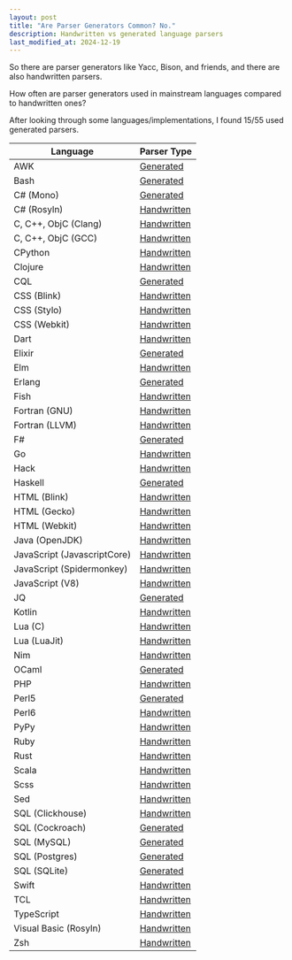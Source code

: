 ```yaml
---
layout: post
title: "Are Parser Generators Common? No."
description: Handwritten vs generated language parsers
last_modified_at: 2024-12-19
---
```


So there are parser generators like Yacc, Bison, and friends, and
there are also handwritten parsers.

How often are parser generators used in mainstream languages compared to
handwritten ones?

After looking through some languages/implementations, I found 15/55 used generated
parsers.

| Language                    | Parser Type                                                                                                                                                                              |
| --------------------------- | ---------------------------------------------------------------------------------------------------------------------------------------------------------------------------------------- |
| AWK                         | [Generated](https://github.com/onetrueawk/awk/blob/f9affa922c5e074990a999d486d4bc823590fd93/awkgram.y)                                                                                   |
| Bash                        | [Generated](https://github.com/bminor/bash/blob/ce23728687ce9e584333367075c9deef413553fa/parse.y)                                                                                        |
| C# (Mono)                   | [Generated](https://github.com/mono/mono/blob/5bfe7a5d1bf980206e952fbc52b5c1deec342177/mcs/ilasm/parser/ILParser.jay)                                                                    |
| C# (Rosyln)                 | [Handwritten](https://github.com/dotnet/roslyn/blob/990f487dd477db0fecb14ab5aa4f0e66f416a437/src/Compilers/CSharp/Portable/Parser/LanguageParser.cs)                                     |
| C, C++, ObjC (Clang)        | [Handwritten](https://github.com/llvm-mirror/clang/blob/16f27fb3e9a4d061864859279b62392d602d2698/lib/Parse/Parser.cpp)                                                                   |
| C, C++, ObjC (GCC)          | [Handwritten](https://github.com/gcc-mirror/gcc/blob/9c66b1e3a61119eb7cb762ff72c40e7309c16d55/gcc/c/c-parser.c)                                                                          |
| CPython                     | [Handwritten](https://github.com/python/cpython/blob/d0f49d2f5085ca68e3dc8725f1fb1c9674bfb5ed/Parser/parser.c)                                                                           |
| Clojure                     | [Handwritten](https://github.com/clojure/clojure/blob/16ebe679e6a5fd1c7c24df5f9b9b5056bc18d2ec/src/jvm/clojure/lang/Compiler.java)                                                       |
| CQL                         | [Generated](https://github.com/apache/cassandra/blob/4b3f07fc74089151efeff7a8fdfa9c414a1f0d6a/src/antlr/Parser.g)                                                                        |
| CSS (Blink)                 | [Handwritten](https://source.chromium.org/chromium/chromium/src/+/main:third_party/blink/renderer/core/css/parser/css_parser_impl.cc;drc=972fd182e6de46dbfbccfa22a9cc37f07b13feb1)       |
| CSS (Stylo)                 | [Handwritten](https://github.com/servo/rust-cssparser/blob/2bb4986383753a2e57c7a7e592337ed9c54cda15/src/parser.rs)                                                                       |
| CSS (Webkit)                | [Handwritten](https://github.com/WebKit/WebKit/blob/cd2a40978774593c76d3fb962eec5c468eb1ae84/Source/WebCore/css/parser/CSSParserImpl.cpp)                                                |
| Dart                        | [Handwritten](https://github.com/dart-lang/sdk/blob/86898c2ee6ad46758a43a197bcdc374591f2c5a5/pkg/_fe_analyzer_shared/lib/src/parser/parser_impl.dart)                                    |
| Elixir                      | [Generated](https://github.com/elixir-lang/elixir/blob/40180f0f4a9085705f32f440d3f579479fe07d47/lib/elixir/src/elixir_parser.yrl)                                                        |
| Elm                         | [Handwritten](https://github.com/elm/compiler/tree/fc503351bd0d1a0b8933ead01793d46e1baea37c/compiler/src/Parse)                                                                          |
| Erlang                      | [Generated](https://github.com/erlang/otp/blob/b2c338cb8d84567204765db87c7299519f1e1ad6/lib/compiler/src/core_parse.yrl)                                                                 |
| Fish                        | [Handwritten](https://github.com/fish-shell/fish-shell/blob/a9b4127f6851d825715492dfd36ca4ac73c42412/src/parser.cpp)                                                                     |
| Fortran (GNU)               | [Handwritten](https://github.com/gcc-mirror/gcc/blob/44eaa2dbff06529b6300b56fe5df4ff88b56a32c/gcc/fortran/parse.c)                                                                       |
| Fortran (LLVM)              | [Handwritten](https://github.com/llvm/llvm-project/blob/a83d99c55ebb14532c414066a5aa3bdb65389965/flang/lib/Parser/Fortran-parsers.cpp)                                                   |
| F#                          | [Generated](https://github.com/fsharp/fsharp/blob/8a897723b74b5dbcfacbaef86e46755fb403074b/src/fsharp/pars.fsy)                                                                          |
| Go                          | [Handwritten](https://github.com/golang/go/blob/37db664c6cd480b578d6114854bc20c2bc3cddcd/src/go/parser/parser.go)                                                                        |
| Hack                        | [Handwritten](https://github.com/facebook/hhvm/tree/d6131da93eef6a03ac485a6b2e0fdc0cfed253ff/hphp/hack/src/parser)                                                                       |
| Haskell                     | [Generated](https://github.com/ghc/ghc/blob/4edc6d64d1bc1898c0974cf26c5713a3b2724a0b/compiler/parser/Parser.y)                                                                           |
| HTML (Blink)                | [Handwritten](https://source.chromium.org/chromium/chromium/src/+/main:third_party/blink/renderer/core/html/parser/html_document_parser.cc;drc=fda12c2b89e75eac9def8a15b7d18c8148b4e0e9) |
| HTML (Gecko)                | [Handwritten](https://hg.mozilla.org/mozilla-central/file/tip/parser/htmlparser/nsParser.cpp)                                                                                            |
| HTML (Webkit)               | [Handwritten](https://github.com/WebKit/WebKit/blob/cd2a40978774593c76d3fb962eec5c468eb1ae84/Source/WebCore/html/parser/HTMLDocumentParser.cpp)                                          |
| Java (OpenJDK)              | [Handwritten](http://hg.openjdk.java.net/jdk/jdk/file/c93f14a4ae29/src/jdk.compiler/share/classes/com/sun/source/)                                                                       |
| JavaScript (JavascriptCore) | [Handwritten](https://github.com/WebKit/WebKit/blob/cd2a40978774593c76d3fb962eec5c468eb1ae84/Source/JavaScriptCore/parser/Parser.cpp)                                                    |
| JavaScript (Spidermonkey)   | [Handwritten](https://searchfox.org/mozilla-central/rev/a3124addd11cbcf665ed6a37c88484eefe5dab5b/js/src/frontend/Parser.cpp)                                                             |
| JavaScript (V8)             | [Handwritten](https://github.com/v8/v8/blob/5cfe1a6b121ad004ec3d73b137f84f558aac0efd/src/parsing/parser.cc)                                                                              |
| JQ                          | [Generated](https://github.com/stedolan/jq/blob/d18b2d078c2383d9472d0a0a226e07009025574f/src/parser.y)                                                                                   |
| Kotlin                      | [Handwritten](https://github.com/JetBrains/kotlin/blob/5dea245a37f6258bdc9ab14225a61ffbf76324f4/compiler/psi/src/org/jetbrains/kotlin/parsing/KotlinParsing.java)                        |
| Lua (C)                     | [Handwritten](https://www.lua.org/source/5.3/lparser.c.html)                                                                                                                             |
| Lua (LuaJit)                | [Handwritten](https://github.com/LuaJIT/LuaJIT/blob/8ff09d9f5ad5b037926be2a50dc32b681c5e7597/src/lj_parse.c)                                                                             |
| Nim                         | [Handwritten](https://github.com/nim-lang/Nim/blob/5b26f2bd81d6fc7d48befbfb4fa3317f713af787/compiler/parser.nim)                                                                         |
| OCaml                       | [Generated](https://github.com/ocaml/ocaml/blob/8c75b5f1d6133585bc6c9d96ac5af04b0624892a/parsing/parser.mly)                                                                             |
| PHP                         | [Handwritten](https://github.com/php/php-src/blob/cdde07d059101a05bc43b79932b01d8228bcee40/Zend/zend_ast.c)                                                                              |
| Perl5                       | [Generated](https://github.com/Perl/perl5/blob/5feab405f7eeeed2157687018ee9aad3088b4a64/perly.y)                                                                                         |
| Perl6                       | [Handwritten](https://github.com/rakudo/rakudo/blob/19edeafd1cafc52d757e63fe1119ce5b7a5e34f9/src/Perl6/Actions.nqp)                                                                      |
| PyPy                        | [Handwritten](https://bitbucket.org/pypy/pypy/src/314ddd2d83c5e467aed4f64ab4b8b2fc0047540b/pypy/interpreter/pyparser/parser.py?at=default&fileviewer=file-view-default)                  |
| Ruby                        | [Handwritten](https://github.com/ruby/prism/blob/4507b6daec12fd14aa857df0ab250d469304feee/docs/design.md)                                                                                |
| Rust                        | [Handwritten](https://github.com/rust-lang/rust/blob/79fcc58b24d85743d025fd880fca55748662ed3e/src/libsyntax/parse/parser.rs)                                                             |
| Scala                       | [Handwritten](https://github.com/scala/scala/blob/b75bfc3b78dbc1b4f254c86d68c2289f2833ecd9/src/compiler/scala/tools/nsc/ast/parser/Parsers.scala)                                        |
| Scss                        | [Handwritten](https://github.com/sass/dart-sass/blob/fd7eec9eacb3ac1b8c46388a66220c8f7a77ae2b/lib/src/parse/stylesheet.dart)                                                             |
| Sed                         | [Handwritten](https://github.com/mirror/sed/blob/07c9c74c6bffe92e856ba77789736b2a1d7f478e/sed/compile.c)                                                                                 |
| SQL (Clickhouse)            | [Handwritten](https://github.com/ClickHouse/ClickHouse/blob/e620ea15bdb08ebf3e9a580b0072350c9b3aeb9e/src/Parsers/parseQuery.cpp)                                                         |
| SQL (Cockroach)             | [Generated](https://github.com/cockroachdb/cockroach/blob/d18da6c092bf1522e7a6478fe3973817e318c247/pkg/sql/parser/sql.y)                                                                 |
| SQL (MySQL)                 | [Generated](https://github.com/mysql/mysql-server/blob/beb865a960b9a8a16cf999c323e46c5b0c67f21f/sql/sql_yacc.yy)                                                                         |
| SQL (Postgres)              | [Generated](https://github.com/postgres/postgres/blob/26ae66090398082c54ce046936fc41633dbfc41e/src/backend/parser/gram.y)                                                                |
| SQL (SQLite)                | [Generated](https://github.com/sqlite/sqlite/blob/2a0eefd66536fea7ac7f57d67ce97aa0b1da7338/src/parse.y)                                                                                  |
| Swift                       | [Handwritten](https://github.com/apple/swift/blob/3f787a1ad2d6774dfb9bf231e443fd771085efd4/lib/Parse/Parser.cpp)                                                                         |
| TCL                         | [Handwritten](https://github.com/tcltk/tcl/blob/efefa25af43d126bf9b2396c5d4879f02035f2fb/generic/tclParse.c)                                                                             |
| TypeScript                  | [Handwritten](https://github.com/Microsoft/TypeScript/blob/c57ff087d6b72f1ef5ffe54ab5c1b2710481bb94/src/compiler/parser.ts)                                                              |
| Visual Basic (Rosyln)       | [Handwritten](https://github.com/dotnet/roslyn/blob/990f487dd477db0fecb14ab5aa4f0e66f416a437/src/Compilers/VisualBasic/Portable/Parser/Parser.vb)                                        |
| Zsh                         | [Handwritten](https://github.com/zsh-users/zsh/blob/54d2c4fe5d4ea44dc6212f7c7dd119c4690c481e/Src/parse.c)                                                                                |
